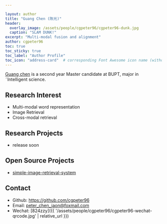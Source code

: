 ```yaml
---

layout: author
title: "Guang Chen (陈光)"
header:
  overlay_image: /assets/people/cgpeter96/cgpeter96-dunk.jpg
  caption: "SLAM DUNK!"
excerpt: "Multi-modal fusion and alignment"
author: cgpeter96
toc: true
toc_sticky: true
toc_label: "Author Profile"
toc_icon: "address-card"  # corresponding Font Awesome icon name (without fa prefix)
---
```


[Guang chen]() is a second year Master candidate at BUPT, major in ˜Intelligent science. 

## Research Interest

- Multi-modal word representation
- Image Retrieval
- Cross-modal retrieval

## Research Projects
- release soon

## Open Source Projects

- [simple-image-retrieval-system](https://github.com/cgpeter96/simple-image-retrieval-system)


## Contact

- Github: <https://github.com/cgpeter96>
- Email: <peter_chen_jaon@foxmail.com>
- Wechat: [824zzy]({{ '/assets/people/cgpeter96/cgpeter96-wechat-qrcode.jpg' | relative_url }})
